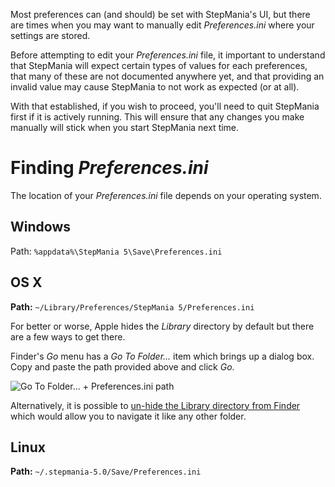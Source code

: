 Most preferences can (and should) be set with StepMania's UI, but there are times when you may want to manually edit *Preferences.ini* where your settings are stored.

Before attempting to edit your *Preferences.ini* file, it important to understand that StepMania will expect certain types of values for each preferences, that many of these are not documented anywhere yet, and that providing an invalid value may cause StepMania to not work as expected (or at all).

With that established, if you wish to proceed, you'll need to quit StepMania first if it is actively running.  This will ensure that any changes you make manually will stick when you start StepMania next time.  

# Finding *Preferences.ini*
The location of your *Preferences.ini* file depends on your operating system.

## Windows
Path: `%appdata%\StepMania 5\Save\Preferences.ini`


## OS X
**Path:** `~/Library/Preferences/StepMania 5/Preferences.ini`

For better or worse, Apple hides the *Library* directory by default but there are a few ways to get there.

Finder's *Go* menu has a *Go To Folder...* item which brings up a dialog box.  Copy and paste the path provided above and click *Go*.

![Go To Folder... + Preferences.ini path](http://i.imgur.com/xrUN4gHh.png)

Alternatively, it is possible to [un-hide the Library directory from Finder](http://osxdaily.com/2014/12/16/show-user-library-folder-os-x-yosemite/) which would allow you to navigate it like any other folder.

## Linux
**Path:** `~/.stepmania-5.0/Save/Preferences.ini`